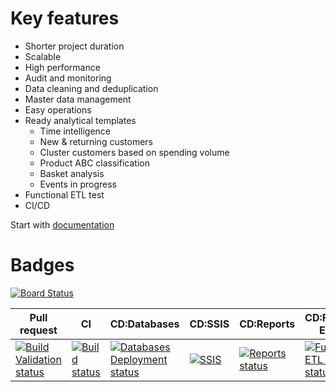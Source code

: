 # Key features

- Shorter project duration
- Scalable
- High performance
- Audit and monitoring
- Data cleaning and deduplication
- Master data management
- Easy operations
- Ready analytical templates
	- Time intelligence
    - New & returning customers
    - Cluster customers based on spending volume
    - Product ABC classification
    - Basket analysis
    - Events in progress
- Functional ETL test
- CI/CD

Start with [documentation](https://dev.azure.com/zinykov/NorthwindBI/_git/Northwind_BI_Solution?path=%2FDocs%2FNorthwind%20BI%20Solution.docx&version=GBmaster&_a=contents)

# Badges
[![Board Status](https://dev.azure.com/zinykov/e6e8a805-df55-4da4-b1f8-d290e73529c6/3660f141-eb17-455f-80e6-f5580788fd8b/_apis/work/boardbadge/f3221562-8345-4080-8a57-9776d148c41b?columnOptions=1)](https://dev.azure.com/zinykov/e6e8a805-df55-4da4-b1f8-d290e73529c6/_boards/board/t/3660f141-eb17-455f-80e6-f5580788fd8b/Stories/)

|Pull request|CI|CD:Databases|CD:SSIS|CD:Reports|CD:Functional ETL test|
|--|--|--|--|--|--|
|[![Build Validation status](https://dev.azure.com/zinykov/NorthwindBI/_apis/build/status/Pull%20request%20validation%20pipeline)](https://dev.azure.com/zinykov/NorthwindBI/_build/latest?definitionId=10)|[![Build status](https://dev.azure.com/zinykov/NorthwindBI/_apis/build/status/NorthwindCI)](https://dev.azure.com/zinykov/NorthwindBI/_build/latest?definitionId=3)|[![Databases Deployment status](https://vsrm.dev.azure.com/zinykov/_apis/public/Release/badge/e6e8a805-df55-4da4-b1f8-d290e73529c6/5/11)](https://dev.azure.com/zinykov/NorthwindBI/_release?_a=releases&view=mine&definitionId=5)|[![SSIS](https://vsrm.dev.azure.com/zinykov/_apis/public/Release/badge/e6e8a805-df55-4da4-b1f8-d290e73529c6/5/12)](https://dev.azure.com/zinykov/NorthwindBI/_release?_a=releases&view=mine&definitionId=5)|[![Reports status](https://vsrm.dev.azure.com/zinykov/_apis/public/Release/badge/e6e8a805-df55-4da4-b1f8-d290e73529c6/5/13)](https://dev.azure.com/zinykov/NorthwindBI/_release?_a=releases&view=mine&definitionId=5)|[![Functional ETL test status](https://vsrm.dev.azure.com/zinykov/_apis/public/Release/badge/e6e8a805-df55-4da4-b1f8-d290e73529c6/5/15)](https://dev.azure.com/zinykov/NorthwindBI/_release?_a=releases&view=mine&definitionId=5)|